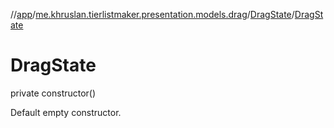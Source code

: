 //[app](../../../index.md)/[me.khruslan.tierlistmaker.presentation.models.drag](../index.md)/[DragState](index.md)/[DragState](-drag-state.md)

# DragState

private constructor()

Default empty constructor.

